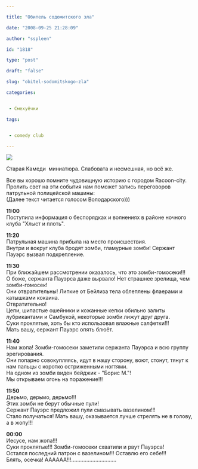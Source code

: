 ```yaml
---

title: "Обитель содомитского зла"

date: "2008-09-25 21:28:09"

author: "sspleen"

id: "1818"

type: "post"

draft: "false"

slug: "obitel-sodomitskogo-zla"

categories:


 - Смехуёчки

tags:


 - comedy club

---
```

[![](/uploads/2012/05/photo-72085.jpg)](/2008/09/obitel-sodomitskogo-zla/photo-72085/)  
  
Старая Камеди  миниатюра. Слабовата и несмешная, но всё же.  
  
Все вы хорошо помните чудовищную историю с городом Racoon-city.  
Пролить свет на эти события нам поможет запись переговоров патрульной полицейской машины:  
(Далее текст читается голосом Володарского)))  
  
**11:00**  
Поступила информация о беспорядках и волнениях в районе ночного клуба "Хлыст и плоть".  
  
**11:20**  
Патрульная машина прибыла на место происшествия.  
Внутри и вокруг клуба бродят зомби, гламурные зомби! Сержант Пауэрс вызвал подкрепление.  
  
**11:30**  
При ближайшем рассмотрении оказалось, что это зомби-гомосеки!!!  
О боже, сержанта Пауэрса даже вырвало! Нет страшнее зрелища, чем зомби-гомосек!  
Они отвратительны! Липкие от Бейлиза тела облеплены флаерами и катышками кокаина.  
Отвратительно!  
Цепи, шипастые ошейники и кожанные кепки обильно залиты лубрикантами и Самбукой, некоторые зомби лижут друг друга.  
Суки проклятые, хоть бы кто использовал влажные салфетки!!!  
Мать вашу, сержант Пауэрс опять блюёт.  
  
**11:40**  
Нам жопа! Зомби-гомосеки заметили сержанта Пауэрса и всю группу эрегирования.  
Они попарно совокупляясь, идут в нашу сторону, воют, стонут, тянут к нам пальцы с коротко остриженными ногтями.  
На одном из зомби виден бейджик - "Борис М."!  
Мы открываем огонь на поражение!!!  
  
**11:50**  
Дерьмо, дерьмо, дерьмо!!!  
Этих зомби не берут обычные пули!  
Сержант Пауэрс предложил пули смазывать вазелином!!!  
Стало получаться! Мать вашу, оказывается лучше стрелять не в голову, а в жопу!!!  
  
**00:00**  
Иесусе, нам жопа!!!  
Суки проклятые!!! Зомби-гомосеки схватили и рвут Пауэрса!  
Остался последний патрон с вазелином!!! Оставлю его себе!!!  
Блять, осечка! АААААА!!!..............................